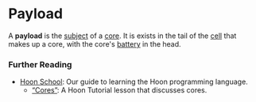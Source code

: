 # Payload

A **payload** is the [subject](subject) of a [core](core). It is exists in the tail of the [cell](cell) that makes up a core, with the core's [battery](battery) in the head.

### Further Reading

- [Hoon School](../courses/hoon-school): Our guide to learning the Hoon programming language.
  - [“Cores”](../courses/hoon-school/F-cores#cores): A Hoon Tutorial lesson that discusses cores.
